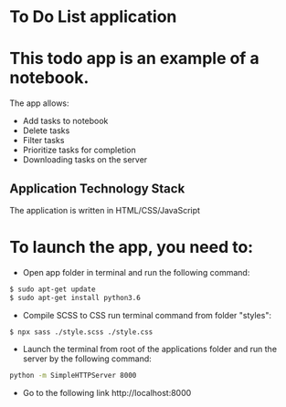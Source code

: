 # To Do List application

# This todo app is an example of a notebook.
The app allows:
- Add tasks to notebook
- Delete tasks
- Filter tasks
- Prioritize tasks for completion
- Downloading tasks on the server

## Application Technology Stack

The application is written in HTML/CSS/JavaScript

# To launch the app, you need to:

 - Open app folder in terminal and run the following command:
 
 ```sh
$ sudo apt-get update
$ sudo apt-get install python3.6
```

 - Compile SCSS to CSS run terminal command from folder "styles": 
 
 ```
 $ npx sass ./style.scss ./style.css
```

 - Launch the terminal from root of the applications folder and run the server by the following command:
 ```sh
python -m SimpleHTTPServer 8000
```
 - Go to the following link http://localhost:8000

